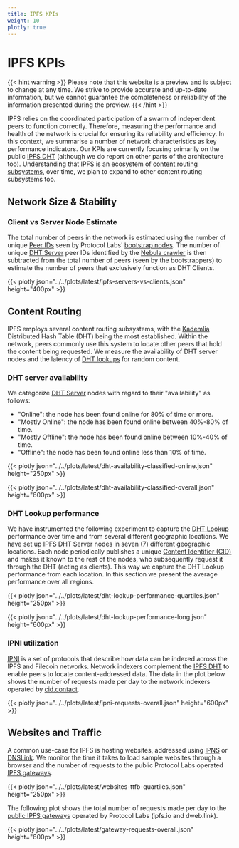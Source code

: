 ```yaml
---
title: IPFS KPIs
weight: 10
plotly: true
---
```

# IPFS KPIs

{{< hint warning >}}
Please note that this website is a preview and is subject to change at any time. 
We strive to provide accurate and up-to-date information, but we cannot guarantee 
the completeness or reliability of the information presented during the preview. 
{{< /hint >}}


IPFS relies on the coordinated participation of a swarm of independent peers to function correctly. Therefore, measuring the performance and health of the network is crucial for ensuring its reliability and efficiency. In this context, we summarise a number of network characteristics as key performance indicators. 
Our KPIs are currently focusing primarily on the public [IPFS DHT](https://docs.ipfs.tech/concepts/dht/) (although we do report on other parts of the architecture too). Understanding that IPFS is an ecosystem of [content routing subsystems](https://docs.ipfs.tech/concepts/how-ipfs-works/#subsystems-overview), over time, we plan to expand to other content routing subsystems too.

## Network Size & Stability

### Client vs Server Node Estimate

The total number of peers in the network is estimated using the number of unique [Peer IDs](https://docs.ipfs.tech/concepts/glossary/#peer-id) seen by Protocol Labs' [bootstrap nodes](https://docs.ipfs.tech/concepts/glossary/#bootstrap-node). The number of unique [DHT Server](https://docs.ipfs.tech/concepts/dht/#routing-tables) peer IDs identified by the [Nebula crawler](https://github.com/dennis-tra/nebula) is then subtracted from the total number of peers (seen by the bootstrappers) to estimate the number of peers that exclusively function as DHT Clients.

{{< plotly json="../../plots/latest/ipfs-servers-vs-clients.json" height="400px" >}}

## Content Routing 

IPFS employs several content routing subsystems, with the [Kademlia](https://docs.ipfs.tech/concepts/dht/#kademlia) Distributed Hash Table (DHT) being the most established. Within the network, peers commonly use this system to locate other peers that hold the content being requested. We measure the availability of DHT server nodes and the latency of [DHT lookups](https://docs.ipfs.tech/concepts/dht/#lookup-algorithm) for random content.

### DHT server availability

We categorize [DHT Server](https://docs.ipfs.tech/concepts/dht/#routing-tables) nodes with regard to their "availability" as follows:
- "Online": the node has been found online for 80% of time or more.
- "Mostly Online": the node has been found online between 40%-80% of time.
- "Mostly Offline": the node has been found online between 10%-40% of time.
- "Offline": the node has been found online less than 10% of time.  

{{< plotly json="../../plots/latest/dht-availability-classified-online.json" height="250px" >}}

{{< plotly json="../../plots/latest/dht-availability-classified-overall.json" height="600px" >}}

### DHT Lookup performance

We have instrumented the following experiment to capture the [DHT Lookup](https://docs.ipfs.tech/concepts/dht/#lookup-algorithm) performance over time and from several different geographic locations.
We have set up IPFS DHT Server nodes in seven (7) different geographic locations. Each node periodically publishes a unique [Content Identifier (CID)](https://docs.ipfs.tech/concepts/content-addressing/#content-identifiers-cids) and makes it known to the rest of the nodes, who subsequently request it through the DHT (acting as clients). This way we capture the DHT Lookup performance from each location.
In this section we present the average performance over all regions.

{{< plotly json="../../plots/latest/dht-lookup-performance-quartiles.json" height="250px" >}}

{{< plotly json="../../plots/latest/dht-lookup-performance-long.json" height="600px" >}}

### IPNI utilization

[IPNI](https://github.com/ipni) is a set of protocols that describe how data can be indexed across the IPFS and Filecoin networks. Network indexers complement the [IPFS DHT](https://docs.ipfs.tech/concepts/dht/) to enable peers to locate content-addressed data. The data in the plot below shows the number of requests made per day to the network indexers operated by [cid.contact](https://cid.contact/).

{{< plotly json="../../plots/latest/ipni-requests-overall.json" height="600px" >}}


## Websites and Traffic

A common use-case for IPFS is hosting websites, addressed using [IPNS](https://docs.ipfs.tech/concepts/dht/) or [DNSLink](https://docs.ipfs.tech/concepts/dnslink/). We monitor the time it takes to load sample websites through a browser and the number of requests to the public Protocol Labs operated [IPFS gateways](https://docs.ipfs.tech/concepts/ipfs-gateway/). 

{{< plotly json="../../plots/latest/websites-ttfb-quartiles.json" height="250px" >}}

The following plot shows the total number of requests made per day to the [public IPFS gateways](https://docs.ipfs.tech/concepts/ipfs-gateway/#gateway-providers) operated by Protocol Labs (ipfs.io and dweb.link).

{{< plotly json="../../plots/latest/gateway-requests-overall.json" height="600px" >}}


